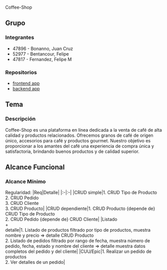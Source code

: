 Coffee-Shop
## Grupo
### Integrantes
* 47896 - Bonanno, Juan Cruz
* 52977 - Bentancour, Felipe
* 47817 - Fernandez, Felipe M 

### Repositorios
* [frontend app](http://hyperlinkToGihubOrGitlab)
* [backend app](http://hyperlinkToGihubOrGitlab)

## Tema
### Descripción
Coffee-Shop es una plataforma en línea dedicada a la venta de café de alta calidad y productos relacionados. Ofrecemos granos de café de origen único, accesorios para café y productos gourmet. Nuestro objetivo es proporcionar a los amantes del café una experiencia de compra única y satisfactoria, brindando buenos productos y de calidad superior.

## Alcance Funcional 

### Alcance Mínimo

Regularidad:
|Req|Detalle|
|:-|:-|
|CRUD simple|1. CRUD Tipo de Producto<br>2. CRUD Pedido<br>3. CRUD Cliente <br>3. CRUD Producto|
|CRUD dependiente|1. CRUD Producto {depende de} CRUD Tipo de Producto<br>2. CRUD Pedido {depende de} CRUD Cliente|
|Listado<br>+<br>detalle|1. Listado de productos filtrado por tipo de productos, muestra nombre y precio => detalle CRUD Producto<br> 2. Listado de pedidos filtrado por rango de fecha, muestra número de pedido, fecha, estado y nombre del cliente => detalle muestra datos completos del pedido y del cliente|
|CUU/Epic|1. Realizar un pedido de productos<br>2. Ver detalles de un pedido|
